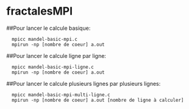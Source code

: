 # fractalesMPI

##Pour lancer le calcule basique:
```
  mpicc mandel-basic-mpi.c
  mpirun -np [nombre de coeur] a.out
```
##Pour lancer le calcule ligne par ligne:
```
  mpicc mandel-basic-mpi-ligne.c
  mpirun -np [nombre de coeur] a.out
  ```

##Pour lancer le calcule plusieurs lignes par plusieurs lignes:
```
  mpicc mandel-basic-mpi-multi-ligne.c
  mpirun -np [nombre de coeur] a.out [nombre de ligne à calculer]
  ```
